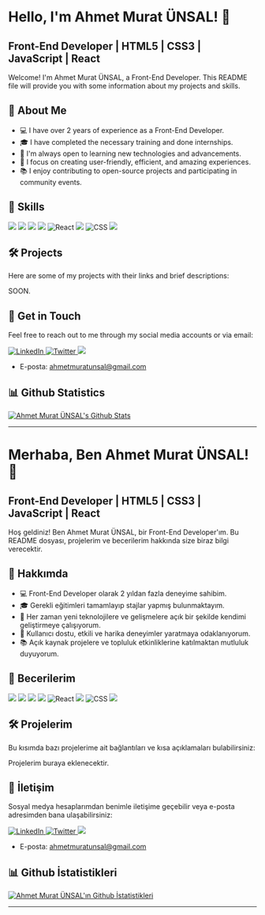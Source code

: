 # Hello, I'm Ahmet Murat ÜNSAL! 👋

## Front-End Developer | HTML5 | CSS3 | JavaScript | React


Welcome! I'm Ahmet Murat ÜNSAL, a Front-End Developer. This README file will provide you with some information about my projects and skills.

## 🚀 About Me

- 💻 I have over 2 years of experience as a Front-End Developer.
- 🎓 I have completed the necessary training and done internships.
- 🌱 I'm always open to learning new technologies and advancements.
- 🎯 I focus on creating user-friendly, efficient, and amazing experiences.
- 📚 I enjoy contributing to open-source projects and participating in community events.

## 💼 Skills

<div display="flex">
  <img src="https://img.shields.io/badge/HTML5-E34F26?style=for-the-badge&logo=html5&logoColor=white"/>
  <img src="https://img.shields.io/badge/Bootstrap-563D7C?style=for-the-badge&logo=bootstrap&logoColor=white"/>
  <img src="https://img.shields.io/badge/GitHub-100000?style=for-the-badge&logo=github&logoColor=white"/>
  <img src="https://img.shields.io/badge/JavaScript-323330?style=for-the-badge&logo=javascript&logoColor=F7DF1E"/>
  <img src="https://img.shields.io/badge/react-%2320232a.svg?style=for-the-badge&logo=react&logoColor=%2361DAFB" alt="React"/>
  <img src="https://img.shields.io/badge/Sass-CC6699?style=for-the-badge&logo=sass&logoColor=white"/>
  <img src="https://img.shields.io/badge/css3-%231572B6.svg?style=for-the-badge&logo=css3&logoColor=white" alt="CSS"/>
  <img src="https://img.shields.io/badge/Tailwind_CSS-38B2AC?style=for-the-badge&logo=tailwind-css&logoColor=white"/>
</div>

## 🛠️ Projects

Here are some of my projects with their links and brief descriptions:

SOON.

## 🤝 Get in Touch

Feel free to reach out to me through my social media accounts or via email:

<div display="flex">
  <a href="https://www.linkedin.com/in/ahmet-murat-unsal-116b53265/">
    <img src="https://img.shields.io/badge/linkedin-%230077B5.svg?style=for-the-badge&logo=linkedin&logoColor=white" alt="LinkedIn"/>
  </a>
  <a href="https://twitter.com/ByAhmetMurat">
    <img src="https://img.shields.io/badge/AhmetMuratUNSAL-%231DA1F2.svg?style=for-the-badge&logo=Twitter&logoColor=white" alt="Twitter"/>
  </a>
  <a href="https://www.instagram.com/ogretmenbabis/">
    <img src="https://img.shields.io/badge/@ogretmenbabis-E4405F?style=for-the-badge&logo=instagram&logoColor=white"/>
  </a>
</div>


- E-posta: ahmetmuratunsal@gmail.com

## 📊 Github Statistics

[![Ahmet Murat ÜNSAL's Github Stats](https://github-readme-stats.vercel.app/api?username=ByAhmetM&show_icons=true&count_private=true&hide=prs&theme=radical)](https://github.com/ByAhmetM)

---








# Merhaba, Ben Ahmet Murat ÜNSAL! 👋

## Front-End Developer | HTML5 | CSS3 | JavaScript | React



Hoş geldiniz! Ben Ahmet Murat ÜNSAL, bir Front-End Developer'ım. Bu README dosyası, projelerim ve becerilerim hakkında size biraz bilgi verecektir.

## 🚀 Hakkımda

- 💻 Front-End Developer olarak 2 yıldan fazla deneyime sahibim.
- 🎓 Gerekli eğitimleri tamamlayıp stajlar yapmış bulunmaktayım.
- 🌱 Her zaman yeni teknolojilere ve gelişmelere açık bir şekilde kendimi geliştirmeye çalışıyorum.
- 🎯 Kullanıcı dostu, etkili ve harika deneyimler yaratmaya odaklanıyorum.
- 📚 Açık kaynak projelere ve topluluk etkinliklerine katılmaktan mutluluk duyuyorum.

## 💼 Becerilerim

<div display="flex">
  <img src="https://img.shields.io/badge/HTML5-E34F26?style=for-the-badge&logo=html5&logoColor=white"/>
  <img src="https://img.shields.io/badge/Bootstrap-563D7C?style=for-the-badge&logo=bootstrap&logoColor=white"/>
  <img src="https://img.shields.io/badge/GitHub-100000?style=for-the-badge&logo=github&logoColor=white"/>
  <img src="https://img.shields.io/badge/JavaScript-323330?style=for-the-badge&logo=javascript&logoColor=F7DF1E"/>
  <img src="https://img.shields.io/badge/react-%2320232a.svg?style=for-the-badge&logo=react&logoColor=%2361DAFB" alt="React"/>
  <img src="https://img.shields.io/badge/Sass-CC6699?style=for-the-badge&logo=sass&logoColor=white"/>
  <img src="https://img.shields.io/badge/css3-%231572B6.svg?style=for-the-badge&logo=css3&logoColor=white" alt="CSS"/>
  <img src="https://img.shields.io/badge/Tailwind_CSS-38B2AC?style=for-the-badge&logo=tailwind-css&logoColor=white"/>
</div>

## 🛠️ Projelerim

Bu kısımda bazı projelerime ait bağlantıları ve kısa açıklamaları bulabilirsiniz:

Projelerim buraya eklenecektir.

## 🤝 İletişim

Sosyal medya hesaplarımdan benimle iletişime geçebilir veya e-posta adresimden bana ulaşabilirsiniz:

<div display="flex">
  <a href="https://www.linkedin.com/in/ahmet-murat-unsal-116b53265/">
    <img src="https://img.shields.io/badge/linkedin-%230077B5.svg?style=for-the-badge&logo=linkedin&logoColor=white" alt="LinkedIn"/>
  </a>
  <a href="https://twitter.com/ByAhmetMurat">
    <img src="https://img.shields.io/badge/AhmetMuratUNSAL-%231DA1F2.svg?style=for-the-badge&logo=Twitter&logoColor=white" alt="Twitter"/>
  </a>
  <a href="https://www.instagram.com/ogretmenbabis/">
    <img src="https://img.shields.io/badge/@ogretmenbabis-E4405F?style=for-the-badge&logo=instagram&logoColor=white"/>
  </a>
</div>

- E-posta: ahmetmuratunsal@gmail.com

## 📊 Github İstatistikleri

[![Ahmet Murat ÜNSAL'ın Github İstatistikleri](https://github-readme-stats.vercel.app/api?username=ByAhmetM&show_icons=true&count_private=true&hide=prs&theme=radical)](https://github.com/ByAhmetM)

---

